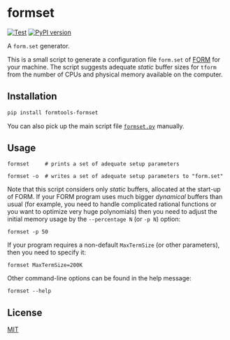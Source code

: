 formset
=======

[![Test](https://github.com/tueda/formset/workflows/Test/badge.svg?branch=main)](https://github.com/tueda/formset/actions?query=branch:main)
[![PyPI version](https://badge.fury.io/py/formtools-formset.svg)](https://pypi.org/project/formtools-formset/)

A `form.set` generator.

This is a small script to generate a configuration file `form.set` of
[FORM](https://www.nikhef.nl/~form/) for your machine.
The script suggests adequate *static* buffer sizes for `tform` from
the number of CPUs and physical memory available on the computer.


Installation
------------

```sh
pip install formtools-formset
```

You can also pick up the main script file [`formset.py`](https://raw.githubusercontent.com/tueda/formset/1.0.0rc2/formset/formset.py) manually.


Usage
-----

```shell
formset     # prints a set of adequate setup parameters

formset -o  # writes a set of adequate setup parameters to "form.set"
```

Note that this script considers only *static* buffers, allocated
at the start-up of FORM.
If your FORM program uses much bigger *dynamical* buffers than usual
(for example, you need to handle complicated rational functions
or you want to optimize very huge polynomials)
then you need to adjust the initial memory usage by
the `--percentage N` (or `-p N`) option:

```shell
formset -p 50
```

If your program requires a non-default `MaxTermSize` (or other parameters),
then you need to specify it:

```shell
formset MaxTermSize=200K
```

Other command-line options can be found in the help message:

```shell
formset --help
```


## License

[MIT](https://github.com/tueda/formset/blob/main/LICENSE)
